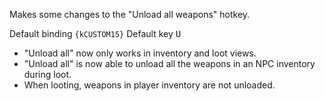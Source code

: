 Makes some changes to the "Unload all weapons" hotkey. 

Default binding `{kCUSTOM15}`
Default key <kbd>U</kbd>

* "Unload all" now only works in inventory and loot views.
* "Unload all" is now able to unload all the weapons in an NPC inventory during loot.
* When looting, weapons in player inventory are not unloaded.
